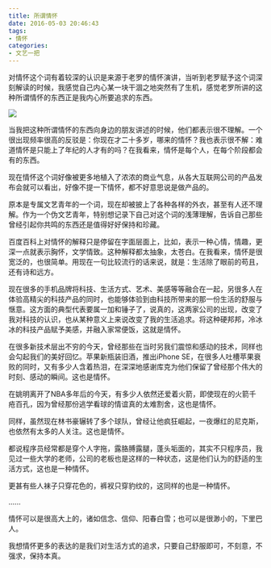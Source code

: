 ```yaml
---
title: 所谓情怀
date: 2016-05-03 20:46:43
tags:
- 情怀
categories:
- 文艺一把
---
```


对情怀这个词有着较深的认识是来源于老罗的情怀演讲，当听到老罗赋予这个词深刻解读的时候，我感觉自己内心某一块干涸之地突然有了生机，感觉老罗所讲的这种所谓情怀的东西正是我内心所要追求的东西。

![](/image/laoluo.jpg)

当我把这种所谓情怀的东西向身边的朋友讲述的时候，他们都表示很不理解。一个很出现频率很高的反驳是：你现在才二十多岁，哪来的情怀？我也表示很不解：难道情怀是只能上了年纪的人才有的吗？在我看来，情怀是每个人，在每个阶段都会有的东西。  

现在情怀这个词好像被更多地植入了浓浓的商业气息，从各大互联网公司的产品发布会就可以看出，好像不提一下情怀，都不好意思说是做产品的。  

原本是专属文艺青年的一个词，现在却被披上了各种各样的外衣，甚至有人还不理解。作为一个伪文艺青年，特别想记录下自己对这个词的浅薄理解，告诉自己那些曾经引起你共鸣的东西还是值得好好保持和珍藏。  

百度百科上对情怀的解释只是停留在字面层面上，比如，表示一种心情，情趣，更深一点就表示胸怀，文学情致。这种解释都太抽象，太苍白。在我看来，情怀是很宽泛的，也很简单。用现在一句比较流行的话来说，就是：生活除了眼前的苟且，还有诗和远方。  

现在很多的手机品牌将科技、生活方式、艺术、美感等等融合在一起，另很多人在体验高精尖的科技产品的同时，也能够体验到由科技所带来的那一份生活的舒服与惬意。这方面的典型代表要属一加和锤子了，说真的，这两家公司的出现，改变了我对科技的认识，也从某种意义上来说改变了我的生活追求。将这种硬邦邦，冷冰冰的科技产品赋予美感，并融入家常便饭，这就是情怀。  

在很多新技术层出不穷的今天，曾经那些在当时另我们震惊和感动的技术，同样也会勾起我们的美好回忆。苹果新瓶装旧酒，推出iPhone SE，在很多人吐槽苹果衰败的同时，又有多少人含着热泪，在深深地感谢库克为他们保留了曾经那个伟大的时刻、感动的瞬间。这也是情怀。   

在姚明离开了NBA多年后的今天，有多少人依然还爱着火箭，即使现在的火箭千疮百孔，因为曾经那份逃学看球的情谊真的太难割舍，这也是情怀。  

同样，虽然现在林书豪辗转了多个球队，曾经让他疯狂崛起，一夜爆红的尼克斯，也依然有太多的人关注。这也是情怀。  

都说程序员经常都是穿个人字拖，露胳膊露腿，蓬头垢面的，其实不只程序员，我见过一些大学的老师，公司的老板也是这样的一种状态，这是他们认为的舒适的生活方式，这也是一种情怀。  

更甚有些人袜子只穿花色的，裤衩只穿豹纹的，这同样的也是一种情怀。  

......  

情怀可以是很高大上的，诸如信念、信仰、阳春白雪；也可以是很渺小的，下里巴人。

我想情怀更多的表达的是我们对生活方式的追求，只要自己舒服即可，不刻意，不强求，保持本真。